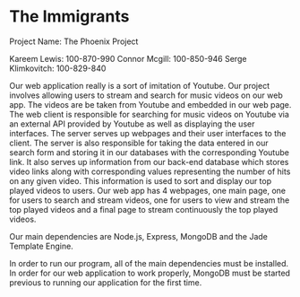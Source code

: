The Immigrants
==============
Project Name: The Phoenix Project

Kareem Lewis: 100-870-990	Connor Mcgill: 100-850-946	Serge Klimkovitch: 100-829-840

Our web application really is a sort of imitation of Youtube. Our project involves allowing 
users to stream and search for music videos on our web app. The videos are be taken from Youtube
and embedded in our web page. The web client is responsible for searching for music videos on 
Youtube via an external API provided by Youtube as well as displaying the user interfaces. The 
server serves up webpages and their user interfaces to the client. The server is also responsible
for taking the data entered in our search form and storing it in our databases with the corresponding
Youtube link. It also serves up information from our back-end database which stores video links
along with corresponding values representing the number of hits on any given video. This information is
used to sort and display our top played videos to users. Our web app has 4 webpages, one main page,
one for users to search and stream videos, one for users to view and stream the top played videos and a
final page to stream continuously the top played videos.

Our main dependencies are Node.js, Express, MongoDB and the Jade Template Engine.

In order to run our program, all of the main dependencies must be installed. In order for our web application
to work properly, MongoDB must be started previous to running our application for the first time.

